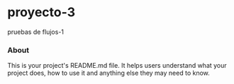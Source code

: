 proyecto-3
==========

pruebas de flujos-1

### About

This is your project's README.md file. It helps users understand what your
project does, how to use it and anything else they may need to know.
